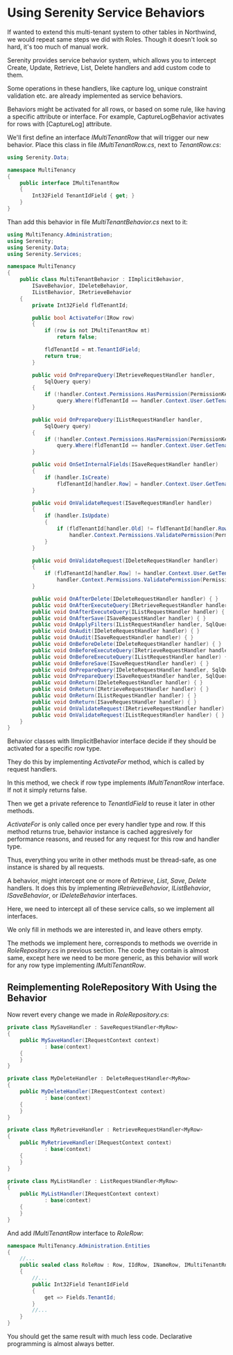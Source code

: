 # Using Serenity Service Behaviors

If wanted to extend this multi-tenant system to other tables in Northwind, we would repeat same steps we did with Roles. Though it doesn't look so hard, it's too much of manual work.

Serenity provides service behavior system, which allows you to intercept Create, Update, Retrieve, List, Delete handlers and add custom code to them.

Some operations in these handlers, like capture log, unique constraint validation etc. are already implemented as service behaviors.

Behaviors might be activated for all rows, or based on some rule, like having a specific attribute or interface. For example, CaptureLogBehavior activates for rows with [CaptureLog] attribute.

We'll first define an interface *IMultiTenantRow* that will trigger our new behavior. Place this class in file *IMultiTenantRow.cs*, next to *TenantRow.cs*:

```cs
using Serenity.Data;

namespace MultiTenancy
{
    public interface IMultiTenantRow
    {
        Int32Field TenantIdField { get; }
    }
}
```

Than add this behavior in file *MultiTenantBehavior.cs* next to it:

```cs
using MultiTenancy.Administration;
using Serenity;
using Serenity.Data;
using Serenity.Services;

namespace MultiTenancy
{
    public class MultiTenantBehavior : IImplicitBehavior,
        ISaveBehavior, IDeleteBehavior,
        IListBehavior, IRetrieveBehavior
    {
        private Int32Field fldTenantId;

        public bool ActivateFor(IRow row)
        {
            if (row is not IMultiTenantRow mt)
                return false;

            fldTenantId = mt.TenantIdField;
            return true;
        }

        public void OnPrepareQuery(IRetrieveRequestHandler handler,
            SqlQuery query)
        {
            if (!handler.Context.Permissions.HasPermission(PermissionKeys.Tenants))
                query.Where(fldTenantId == handler.Context.User.GetTenantId());
        }

        public void OnPrepareQuery(IListRequestHandler handler,
            SqlQuery query)
        {
            if (!handler.Context.Permissions.HasPermission(PermissionKeys.Tenants))
                query.Where(fldTenantId == handler.Context.User.GetTenantId());
        }

        public void OnSetInternalFields(ISaveRequestHandler handler)
        {
            if (handler.IsCreate)
                fldTenantId[handler.Row] = handler.Context.User.GetTenantId();
        }

        public void OnValidateRequest(ISaveRequestHandler handler)
        {
            if (handler.IsUpdate)
            {
                if (fldTenantId[handler.Old] != fldTenantId[handler.Row])
                    handler.Context.Permissions.ValidatePermission(PermissionKeys.Tenants, handler.Context.Localizer);
            }
        }

        public void OnValidateRequest(IDeleteRequestHandler handler)
        {
            if (fldTenantId[handler.Row] != handler.Context.User.GetTenantId())
                handler.Context.Permissions.ValidatePermission(PermissionKeys.Tenants, handler.Context.Localizer);
        }

        public void OnAfterDelete(IDeleteRequestHandler handler) { }
        public void OnAfterExecuteQuery(IRetrieveRequestHandler handler) { }
        public void OnAfterExecuteQuery(IListRequestHandler handler) { }
        public void OnAfterSave(ISaveRequestHandler handler) { }
        public void OnApplyFilters(IListRequestHandler handler, SqlQuery query) { }
        public void OnAudit(IDeleteRequestHandler handler) { }
        public void OnAudit(ISaveRequestHandler handler) { }
        public void OnBeforeDelete(IDeleteRequestHandler handler) { }
        public void OnBeforeExecuteQuery(IRetrieveRequestHandler handler) { }
        public void OnBeforeExecuteQuery(IListRequestHandler handler) { }
        public void OnBeforeSave(ISaveRequestHandler handler) { }
        public void OnPrepareQuery(IDeleteRequestHandler handler, SqlQuery query) { }
        public void OnPrepareQuery(ISaveRequestHandler handler, SqlQuery query) { }
        public void OnReturn(IDeleteRequestHandler handler) { }
        public void OnReturn(IRetrieveRequestHandler handler) { }
        public void OnReturn(IListRequestHandler handler) { }
        public void OnReturn(ISaveRequestHandler handler) { }
        public void OnValidateRequest(IRetrieveRequestHandler handler) { }
        public void OnValidateRequest(IListRequestHandler handler) { }
    }
}
```

Behavior classes with IImplicitBehavior interface decide if they should be activated for a specific row type.

They do this by implementing *ActivateFor* method, which is called by request handlers.

In this method, we check if row type implements *IMultiTenantRow* interface. If not it simply returns false.

Then we get a private reference to *TenantIdField* to reuse it later in other methods.

*ActivateFor* is only called once per every handler type and row. If this method returns true, behavior instance is cached aggresively for performance reasons, and reused for any request for this row and handler type.

Thus, everything you write in other methods must be thread-safe, as one instance is shared by all requests.

A behavior, might intercept one or more of *Retrieve*, *List*, *Save*, *Delete* handlers. It does this by implementing *IRetrieveBehavior*, *IListBehavior*, *ISaveBehavior*, or *IDeleteBehavior* interfaces.

Here, we need to intercept all of these service calls, so we implement all interfaces.

We only fill in methods we are interested in, and leave others empty.

The methods we implement here, corresponds to methods we override in *RoleRepository.cs* in previous section. The code they contain is almost same, except here we need to be more generic, as this behavior will work for any row type implementing *IMultiTenantRow*.

## Reimplementing RoleRepository With Using the Behavior

Now revert every change we made in *RoleRepository.cs*:

```cs
private class MySaveHandler : SaveRequestHandler<MyRow>
{
    public MySaveHandler(IRequestContext context)
            : base(context)
    {
    }
}

private class MyDeleteHandler : DeleteRequestHandler<MyRow>
{
    public MyDeleteHandler(IRequestContext context)
            : base(context)
    {
    }
}

private class MyRetrieveHandler : RetrieveRequestHandler<MyRow>
{
    public MyRetrieveHandler(IRequestContext context)
            : base(context)
    {
    }
}

private class MyListHandler : ListRequestHandler<MyRow>
{
    public MyListHandler(IRequestContext context)
            : base(context)
    {
    }
}
```

And add *IMultiTenantRow* interface to *RoleRow*:

```cs
namespace MultiTenancy.Administration.Entities
{
    //...
    public sealed class RoleRow : Row, IIdRow, INameRow, IMultiTenantRow
    {
        //...
        public Int32Field TenantIdField
        {
            get => Fields.TenantId;
        }
        //...
    }
}
```

You should get the same result with much less code. Declarative programming is almost always better.
